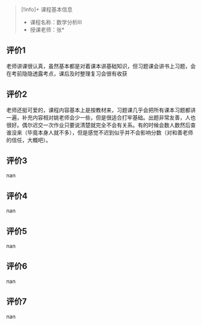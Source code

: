 >[!info]+ 课程基本信息
>
> - 课程名称：数学分析III
> - 授课老师：张*

## 评价1

老师讲课很认真，虽然基本都是对着课本讲基础知识，但习题课会讲书上习题，会在考前隐隐透露考点，课后及时整理复习会很有收获
## 评价2

老师还挺可爱的，课程内容基本上是按教材来，习题课几乎会把所有课本习题都讲一遍，补充内容相对姚老师会少一些，但是很适合打牢基础。出题非常友善，人也很好。偶尔迟交一次作业只要说清楚就完全不会有关系。有的时候会数人数然后查谁没来（毕竟本身人就不多），但是感觉不迟到似乎并不会影响分数（对和善老师的信任，大概吧）。
## 评价3

nan
## 评价4

nan
## 评价5

nan
## 评价6

nan
## 评价7

nan
